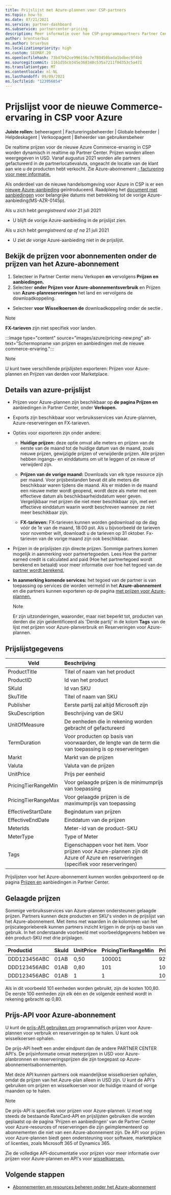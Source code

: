 ```yaml
---
title: Prijslijst met Azure-plannen voor CSP-partners
ms.topic: how-to
ms.date: 07/21/2021
ms.service: partner-dashboard
ms.subservice: partnercenter-pricing
description: Meer informatie over hoe CSP-programmapartners Partner Center om de prijslijst voor abonnementen onder het Azure-plan te bekijken.
author: brentserbus
ms.author: brserbus
ms.localizationpriority: high
ms.custom: SEOMAY.20
ms.openlocfilehash: 73b47b62ce996156c7e780450bada1bdbec9f4b0
ms.sourcegitcommit: 1161d5bcb345e368348c535a7211f0d353c5a471
ms.translationtype: MT
ms.contentlocale: nl-NL
ms.lasthandoff: 09/09/2021
ms.locfileid: "123956854"
---
```

# <a name="price-list-for-the-new-commerce-experience-in-csp-for-azure"></a>Prijslijst voor de nieuwe Commerce-ervaring in CSP voor Azure

**Juiste rollen:** beheeragent | Factureringsbeheerder | Globale beheerder | Helpdeskagent | Verkoopagent | Beheerder van gebruikersbeheer

De realtime prijzen voor de nieuwe Azure Commerce-ervaring in CSP worden dynamisch in realtime op Partner Center. Prijzen worden alleen weergegeven in USD. Vanaf augustus 2021 worden alle partners gefactureerd in de partnerlocatievaluta, ongeacht de locatie van de klant aan wie u de producten hebt verkocht. Zie Azure-abonnement [- facturering voor meer informatie.](azure-plan-billing.md)

Als onderdeel van de nieuwe handelsomgeving voor Azure in CSP is er een [nieuwe Azure-aanbieding](./azure-plan-lp.md) geïntroduceerd. Raadpleeg het [document met aanbiedingen](https://go.microsoft.com/fwlink/p/?linkid=2164140) voor belangrijke datums met betrekking tot de vorige Azure-aanbieding(MS-AZR-0145p).

Als u zich hebt *geregistreerd vóór* 21 juli 2021
- U blijft de vorige Azure-aanbieding in de prijslijst zien.

Als u zich hebt *geregistreerd op of na* 21 juli 2021
- U ziet *de* vorige Azure-aanbieding niet in de prijslijst.

## <a name="see-pricing-for-subscriptions-under-the-azure-plan-pricing"></a>Bekijk de prijzen voor abonnementen onder de prijzen van het Azure-abonnement

1.  Selecteer in Partner Center menu Verkopen **en** vervolgens **Prijzen en aanbiedingen.**
2.  Selecteer **onder Prijzen voor Azure-abonnementsverbruik** en Prijzen van **Azure-planreserveringen** het land en vervolgens de downloadkoppeling.
   - Selecteer **voor Wisselkoersen de** downloadkoppeling onder de sectie .

   > [!NOTE] 
   > **FX-tarieven** zijn niet specifiek voor landen.

   :::image type="content" source="images/azure/pricing-new.png" alt-text="Schermopname van prijzen en aanbiedingen met de nieuwe commerce-ervaring.":::

   > [!NOTE] 
   > U kunt twee verschillende prijslijsten exporteren: Prijzen voor Azure-plannen en Prijzen van derden voor Marketplace.

## <a name="azure-price-list-specifics"></a>Details van azure-prijslijst

- Prijzen voor Azure-plannen zijn beschikbaar op **de pagina Prijzen en** aanbiedingen in Partner Center, onder **Verkopen.**

- Exports zijn beschikbaar voor verbruiksservices van Azure-plannen, Azure-reserveringen en FX-tarieven.

- Opties voor exporteren zijn onder andere:

  - **Huidige prijzen:** deze optie omvat alle meters en prijzen van de eerste van de maand tot de huidige datum van de maand, zoals nieuwe prijzen, gewijzigde prijzen of verwijderde prijzen. Alle prijzen hebben ingangs- en einddatums om uit te leggen of ze nieuw of verwijderd zijn.

  - **Prijzen van de vorige maand:** Downloads van elk type resource zijn per maand. Voor prijsbestanden bevat dit alle meters die beschikbaar waren tijdens die maand. Als er midden in de maand een nieuwe meter wordt geopend, wordt deze als meter met een effectieve datum als beschikbaarheidsdatum weer geven. Vergelijkbaar met prijzen die niet meer beschikbaar zijn, met een effectieve einddatum waarin wordt beschreven wanneer ze niet meer beschikbaar zijn.

  - **FX-tarieven:** FX-tarieven kunnen worden gedownload op de dag vóór de 1e van de maand, 18:00 pst. Als u bijvoorbeeld de tarieven voor november wilt, downloadt u de tarieven op 31 oktober. Fx-tarieven van de vorige maand zijn ook beschikbaar.

- Prijzen in de prijslijsten zijn directe prijzen. Sommige partners komen mogelijk in aanmerking voor partnertegoeden. Lees How the partner earned credit is calculated and paid (Hoe het partnertegoed wordt berekend en betaald) voor meer informatie over hoe het tegoed van de [partner wordt berekend.](partner-earned-credit-explanation.md)

- **In aanmerking komende services:** het tegoed van de partner is van toepassing op services die worden vermeld in het **Azure-abonnement** en die partners kunnen exporteren op de pagina [met prijzen voor Azure-plannen.](https://partner.microsoft.com/commerce/sales)
   > [!NOTE]
   > Er zijn uitzonderingen, waaronder, maar niet beperkt tot, producten van derden die zijn geïdentificeerd als 'Derde partij' in de kolom **Tags** van de lijst met prijzen voor Azure-planverbruik en Reserveringen voor Azure-plannen.

## <a name="price-list-data"></a>Prijslijstgegevens

|**Veld**   |**Beschrijving**   |
|--------------------------|:---------------------------|
|ProductTitle  |Titel of naam van het product|
|ProductID   |Id van het product|
|SKuId|Id van SKU|
|SkuTitle|Titel of naam van SKU|
|Publisher|Eerste partij zal altijd Microsoft zijn|
|SkuDescription|Beschrijving van de SKU|
|UnitOfMeasure|De eenheden die in rekening worden gebracht of gefactureerd|
|TermDuration|Voor producten op basis van voorwaarden, de lengte van de term die van toepassing is op reserveringen|
|Markt|Markt van de prijzen|
|Valuta|Valuta van de prijzen|
|UnitPrice|Prijs per eenheid|
|PricingTierRangeMin|Voor gelaagde prijzen is de minimumprijs van toepassing|
|PricingTierRangeMax|Voor gelaagde prijzen is de maximumprijs van toepassing|
|EffectiveStartDate|Begindatum van prijzen|
|EffectiveEndDate|Einddatum van de prijzen|
|MeterIds|Meter-id van de product-SKU|
|MeterType|Type of Meter|
|Tags|Eigenschappen voor het item. Voor prijzen voor Azure-plannen zijn dit Azure of Azure en reserveringen (specifiek voor reserveringen)|

Prijslijsten voor het Azure-abonnement kunnen worden geëxporteerd op de pagina [Prijzen en](https://partner.microsoft.com/dashboard/sell/pricingandoffers) aanbiedingen in Partner Center.

## <a name="tiered-pricing"></a>Gelaagde prijzen

Sommige verbruiksservices van Azure-plannen ondersteunen gelaagde prijzen. Partners kunnen deze producten en SKU's vinden in de prijslijst van het Azure-abonnement. Met items met waarden in de kolommen van het prijscategoriebereik kunnen partners inzicht krijgen in de prijs op basis van gebruik. In het onderstaande voorbeeld met voorbeeldgegevens hebben we één product-SKU met drie prijslagen.

|**Productid**   |**SkuId**   |**UnitPrice**   |**PricingTierRangeMin**   |**PricingTierRangeMax**   |
|:---------------|:-----------|:---------------|:-------------------------|:-------------------------|
|DDD123456ABC|01AB|0,50|100001|9223372036854780000|
|DDD123456ABC|01AB|0,80|101|100000|
|DDD123456ABC|01AB|1|1|100|

Als in dit voorbeeld 101 eenheden worden gebruikt, zijn de kosten 100,80. De eerste 100 eenheden zijn elk één en de volgende eenheid wordt in rekening gebracht op 0,80.

## <a name="pricing-api-for-azure-plan"></a>Prijs-API voor Azure-abonnement

U kunt de [prijs-API gebruiken om](/partner/develop/pricing) programmatisch prijzen voor Azure-plannen voor verbruik en reserveringen op te halen. U kunt ook wisselkoersen ophalen.

De prijs-API heeft een ander eindpunt dan de andere PARTNER CENTER API's. De prijsinformatie omvat meterprijzen in USD voor Azure-planbronnen en reserveringsprijzen die zijn toegepast op Azure-abonnementsabonnementen.

Met deze API kunnen partners ook maandelijkse wisselkoersen ophalen, omdat de prijzen van het Azure-plan alleen in USD zijn. U kunt de API's gebruiken om prijzen en wisselkoersen voor de huidige maand of vorige maanden op te halen.

> [!NOTE]
> De prijs-API is specifiek voor prijzen voor Azure-plannen. U moet nog steeds de bestaande RateCard-API en prijslijsten gebruiken die worden geplaatst op de pagina 'Prijzen en aanbiedingen' van de Partner Center voor Azure-resources of reserveringen die zijn geïmplementeerd op abonnementen die niet van een Azure-abonnement zijn. De API voor prijzen voor Azure-plannen biedt geen ondersteuning voor software, marketplace of licenties, zoals Microsoft 365 of Dynamics 365.

Zie de volledige API-documentatie voor prijzen voor meer informatie over prijzen voor Azure-plannen en API's voor [wisselkoersen.](/partner/develop/pricing)

## <a name="next-steps"></a>Volgende stappen

- [Abonnementen en resources beheren onder het Azure-abonnement](azure-plan-manage.md)
